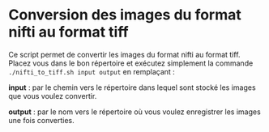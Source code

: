 
# Conversion des images du format nifti au format tiff
Ce script permet de convertir les images du format nifti au format tiff.
Placez vous dans le bon répertoire et exécutez simplement la commande ``./nifti_to_tiff.sh input output`` en remplaçant :  

**input** : par le chemin vers le répertoire dans lequel sont stocké les images que vous voulez convertir.  

**output** : par le nom vers le répertoire où vous voulez enregistrer les images une fois converties.